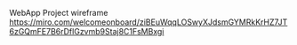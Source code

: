 WebApp Project wireframe
https://miro.com/welcomeonboard/ziBEuWqqLOSwyXJdsmGYMRkKrHZ7JT6zGQmFE7B6rDflGzvmb9Staj8C1FsMBxgi
